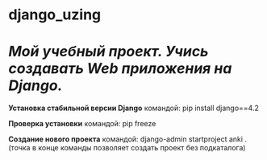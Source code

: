 # django_uzing
# **_Мой учебный проект. Учись создавать Web приложения на Django._** 

**Установка стабильной версии Django** 
командой:
pip install django==4.2

**Проверка установки** 
командой:
pip freeze

**Создание нового проекта** 
командой:
django-admin startproject anki .
(точка в конце команды позволяет создать проект без подкаталога)